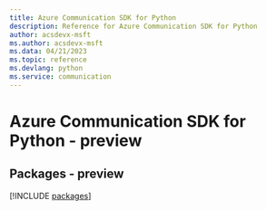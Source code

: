 ```yaml
---
title: Azure Communication SDK for Python
description: Reference for Azure Communication SDK for Python
author: acsdevx-msft
ms.author: acsdevx-msft
ms.data: 04/21/2023
ms.topic: reference
ms.devlang: python
ms.service: communication
---
```

# Azure Communication SDK for Python - preview
## Packages - preview
[!INCLUDE [packages](communication-index.md)]